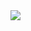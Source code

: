
<img align="center" src="https://github-readme-stats.vercel.app/api?username=leksyCode&theme=radical" />

